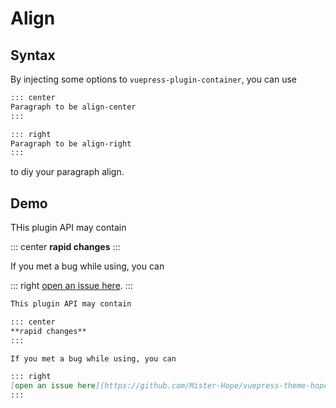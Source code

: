 # Align

## Syntax

By injecting some options to `vuepress-plugin-container`, you can use

```md
::: center
Paragraph to be align-center
:::

::: right
Paragraph to be align-right
:::
```

to diy your paragraph align.

## Demo

THis plugin API may contain

::: center
**rapid changes**
:::

If you met a bug while using, you can

::: right
[open an issue here](https://github.com/Mister-Hope/vuepress-theme-hope/issues).
:::

```md
This plugin API may contain

::: center
**rapid changes**
:::

If you met a bug while using, you can

::: right
[open an issue here](https://github.com/Mister-Hope/vuepress-theme-hope/issues).
:::
```
